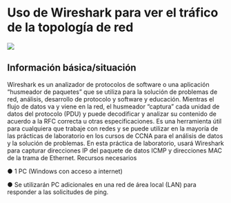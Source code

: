 # Uso de Wireshark para ver el tráfico de la topología de red

<p aling = "center">
  <img src = "https://github.com/MeliQB/Comunicacion_datos_R_Melissa_Quispe/blob/ae1098cc5eee581666e0caa34950a9a3a70bc384/Im%C3%A1genes/imagen_2024-05-21_001001701.png">
</p>

## Información básica/situación
Wireshark es un analizador de protocolos de software o una aplicación “husmeador de paquetes”
que se utiliza para la solución de problemas de red, análisis, desarrollo de protocolo y software y
educación. Mientras el flujo de datos va y viene en la red, el husmeador “captura” cada unidad de
datos del protocolo (PDU) y puede decodificar y analizar su contenido de acuerdo a la RFC
correcta u otras especificaciones.
Es una herramienta útil para cualquiera que trabaje con redes y se puede utilizar en la mayoría
de las prácticas de laboratorio en los cursos de CCNA para el análisis de datos y la solución de
problemas. En esta práctica de laboratorio, usará Wireshark para capturar direcciones IP del
paquete de datos ICMP y direcciones MAC de la trama de Ethernet.
Recursos necesarios

● 1 PC (Windows con acceso a internet)


● Se utilizarán PC adicionales en una red de área local (LAN) para responder a las solicitudes
de ping.


